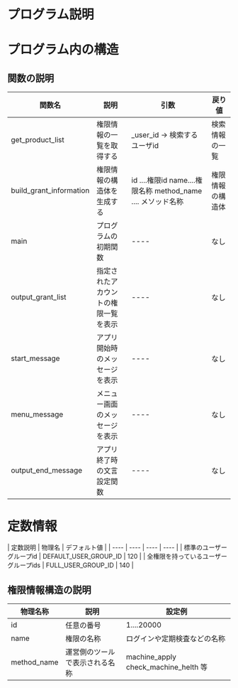 
# プログラム説明

# プログラム内の構造

## 関数の説明

| 関数名  | 説明 |  引数  |  戻り値  |
| ---- | ---- | ---- |  ---- | 
|  get_product_list |  権限情報の一覧を取得する  |  _user_id -> 検索するユーザid  |  検索情報の一覧  |
| build_grant_information  |  権限情報の構造体を生成する  |  id ....権限id name....権限名称  method_name .... メソッド名称 |  権限情報の構造体  |
| main | プログラムの初期関数 | ---- |  なし | 
| output_grant_list | 指定されたアカウントの権限一覧を表示 | ---- |  なし | 
| start_message | アプリ開始時のメッセージを表示 | ---- |  なし | 
| menu_message | メニュー画面のメッセージを表示 | ---- |  なし | 
| output_end_message | アプリ終了時の文言設定関数 | ---- |  なし | 




# 定数情報

| 定数説明  | 物理名 |   デフォルト値  |
| ---- | ---- | ---- |  ---- | 
| 標準のユーザーグループid  | DEFAULT_USER_GROUP_ID |   120  |
| 全権限を持っているユーザーグループids  | FULL_USER_GROUP_ID |    140  |



## 権限情報構造の説明

| 物理名称  |  説明  |  設定例  |
| ---- | ---- | ---- |
|  id  |  任意の番号  |  1....20000   |
|  name  |  権限の名称  |  ログインや定期検査などの名称  |
|  method_name  |  運営側のツールで表示される名称  |  machine_apply check_machine_helth 等  |
